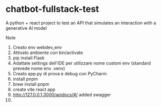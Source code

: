 # chatbot-fullstack-test
A python + react project to test an API that simulates an interaction with a generative AI model



Note 

1) Creato env webdev_env
2) Attivato ambiente con bin/activate
3) pip install Flask
4) Adattate settings dell'IDE per utilizzare nome custom env (standard prevede nome env .venv)
5) Creato app.py di prova e debug con PyCharm
6) install pnpm
7) brew install pnpm
8) create vite react app
9) http://127.0.0.1:3000/apidocs/#/ added swagger
10) 
